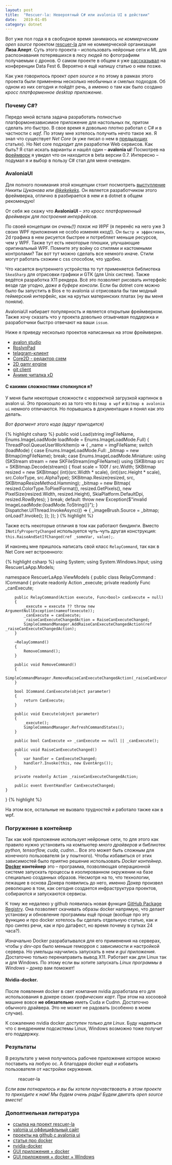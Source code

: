 ```yaml
---
layout: post
title:  "Rescuer-la: Невероятный C# или avalonia UI в действии"
date:   2019-01-05
category: dotnet
---
```

<p class="intro"><span class="dropcap">В</span>от уже пол года я в свободное время занимаюсь <i>не коммерческим open source</i> проектом <a href="https://github.com/gosha20777/rescuer-la">rescuer-la</a> для не коммерческой организации <b>Лиза Алерт</b>. Суть этого проекта – использовать нейроные сети и ML для распознавания потерявшихся в лесу людей по фотографиям получаемым с дронов. О самом проекте в общем я уже <a href="https://vk.com/away.php?to=https%3A%2F%2Fyoutu.be%2FRQrjbAUoPNk%3Ft%3D6270&post=84719544_1061&cc_key=">рассказывал</a> на конференции Data Fest 6. Вероятно я ещё напишу статью о нем позже.</p>

Как уже говорилось проект *open source* и по этому в рамках этого проекта были применены несколько необычных и смелых подходов. Об одном из них сегодня и пойдёт речь, а именно о там как было создано *кросс платформенное desktop приложение*.

### Почему C#?

Передо мной встала задача разработать полностью платформонезависимое приложение для настольных пк, притом сделать это быстро. В свое время я довольно плотно работал с C# и в частности с *wpf*. По этому мне хотелось получить нечто такое же. Я знал что существует *Net Core* (я уже писал о нем в [предыдущих](https://gosha20777.github.io/event/2018/10/22/dotnet-core21/) статьях). Но Net core подходит для разработки Web сервисов. Как быть? Я стал искать варианты и нашёл один – **avalonia ui**! Посмотрев на [фреймворк](http://avaloniaui.net/) я увидел что он находится в beta версии 0.7. Интересно – подумал я и выбор в пользу C# стал для меня очевиден.

### AvaloniaUI

Для полного понимания этой концепции стоит посмотреть [выступление](https://youtu.be/8qzqweimcFs) *Никиты Цуканова или [@kekekeks](https://github.com/kekekeks)*. Он является разработчиком этого фреймверка, отлично в разбирается в нем и в dotnet в общем рекомендую!

От себя же скажу что **AvaloniaUI** – *это кросс платформенный фреймверк для построения интерфейсов.*

По своей концепции он *очень(!) похож на WPF* (я перенёс на него уже 3 своих WPF приложения не особо изменяя ккод!). Он `быстр и эффективен`, 2d графика в нем рисуется быстрее и потребляет меньше ресурсов, чем у WPF. Также тут есть некоторые плюшки, улучшающие оригинальный WPF. Помните эту войну со стилями и кастомными контролами? Так вот тут можно сделать все немного иначе. Стили могут работать схожим с css способом, что удобно.

Что касается внутреннего устройства то тут применяется библиотека `SkeaSharp` для отрисовки графики и GTK (для Unix систем). Также ведётся разработка X11 рендера. Всё это позволяет рисовать интерфейс везде где угодно, *даже в буфере консоли*. Если бы dotnet core можно было бы запустить в Bios е то avalonia ui отрисовала бы там модный геймерский интерфейс, как на крутых материнских платах (ну вы меня поняли).

AvaloniaUI набирает популярность и является открытым фреймверком. Также хочу сказать что у проекта довольно отзывчивая поддержка и разработчики быстро отвечают на ваши `issue`.

Ниже я приведу несколько проектов написанных на этом фреймверке.

 - [avalon studio](https://github.com/VitalElement/AvalonStudio)
 - [RoslynPad](https://github.com/aelij/RoslynPad)
 - [telagram-клиент](https://github.com/egramtel/egram.tel)
 - [Core2D - редактор схем](https://github.com/wieslawsoltes/Core2D)
 - [2D gamr engine](https://github.com/Kermalis/PokemonBattleEngine)
 - [git client](https://github.com/worldbeater/Camelotia)
 - [Аниме читалка xD](https://github.com/MonkAlex/MangaReader)

#### С какими сложностями столкнулся я?

У меня были некоторые сложности с корректной загрузкой картинок в avalon ui. Это произошло из за того что `Bitmap в wpf` и `Bitmap в avalonia ui` немного отличаются. Но порывшись в документации я понял как это делать.

*Вот фрагмент этого кода (вдруг пригодится)*

{% highlight csharp %}
public void Load(string imgFileName, Enums.ImageLoadMode loadMode = Enums.ImageLoadMode.Full)
{
    ThreadPool.QueueUserWorkItem(o =>
    {
        _name = imgFileName;
        switch (loadMode)
        {
            case Enums.ImageLoadMode.Full:
                _bitmap = new Bitmap(imgFileName);
                break;
            case Enums.ImageLoadMode.Miniature:
                using (SKStream stream = new SKFileStream(imgFileName))
                using (SKBitmap src = SKBitmap.Decode(stream))
                {
                    float scale = 100f / src.Width;
                    SKBitmap resized = new SKBitmap(
                            (int)(src.Width * scale),
                            (int)(src.Height * scale), 
                            src.ColorType, 
                            src.AlphaType);
                    SKBitmap.Resize(resized, src, SKBitmapResizeMethod.Hamming);
                    _bitmap = new Bitmap(
                            resized.ColorType.ToPixelFormat(),
                            resized.GetPixels(),
                            new PixelSize(resized.Width, resized.Height), 
                            SkiaPlatform.DefaultDpi, 
                            resized.RowBytes);
                }
                break;
            default:
                throw new Exception($"invalid ImageLoadMode:{loadMode.ToString()}");
        }
        Dispatcher.UIThread.InvokeAsync(() =>
        {
            _imageBrush.Source = _bitmap;
            onLoad?.Invoke();
        });
    });
}
{% highlight %}

Также есть некоторые отличия в том как работают биндинги. Вместо `INotifyPropertyChanged` используется чуть-чуть другая конструкция: `this.RaiseAndSetIfChanged(ref _someVar, value);`.

И наконец мне пришлось написать свой класс `RelayCommand`, так как в Net Core нет встроенного:

{% highlight csharp %}
using System;
using System.Windows.Input;
using RescuerLaApp.Models;

namespace RescuerLaApp.ViewModels
{
    public class RelayCommand : ICommand
    {
        private readonly Action _execute;
        private readonly Func<bool> _canExecute;

        public RelayCommand(Action execute, Func<bool> canExecute = null)
        {
            _execute = execute ?? throw new ArgumentNullException(nameof(execute));
            _canExecute = canExecute;
            _raiseCanExecuteChangedAction = RaiseCanExecuteChanged;
            SimpleCommandManager.AddRaiseCanExecuteChangedAction(ref _raiseCanExecuteChangedAction);
        }

        ~RelayCommand()
        {
            RemoveCommand();
        }

        public void RemoveCommand()
        {
            SimpleCommandManager.RemoveRaiseCanExecuteChangedAction(_raiseCanExecuteChangedAction);
        }

        bool ICommand.CanExecute(object parameter)
        {
            return CanExecute;
        }

        public void Execute(object parameter)
        {
            _execute();
            SimpleCommandManager.RefreshCommandStates();
        }

        public bool CanExecute => _canExecute == null || _canExecute();

        public void RaiseCanExecuteChanged()
        {
            var handler = CanExecuteChanged;
            handler?.Invoke(this, new EventArgs());
        }

        private readonly Action _raiseCanExecuteChangedAction;

        public event EventHandler CanExecuteChanged;
    }
}
{% highlight %}

На этом все, остальные не вызвало трудностей и работало также как в wpf.

### Погружение в контейнер

Так как моё приложение использует нейроные сети, то для этого как правило нужно установить на компьютер *много драйверов* и библиотек *python, tensorflow, cuda, cudnn*… Все это может быть сложным для конечного пользователя (и у поытного). Чтобы избавиться от этих зависимостей было приятно решение использовать *Docker контейнер*.
**[Docker](https://www.docker.com/) контейнер** это – программа, позволяющая операционной системе запускать процессы в изолированном окружении на базе специально созданных образов. Несмотря на то, что технологии, лежащие в основа Докера появились до него, именно Докер произвел революцию в том, как сегодня создается инфраструктура проектов, собираются и запускаются сервисы.

К тому же недалеко у github появилась новая функция [GitHub Package Registry](https://github.com/features/package-registry). Она позволяет скачивать образы docker напрямую, что делает установку и обновление программы ещё проще (вообще про эту функцию и про docker хотелось бы сделать отдельную статью, как и про синтез речи, как и про датафест, но время почему в сутках 24 часа?).

Изначально Docker разрабатывался для его применения на серверах, чтобы у *dev-ops* было меньше геморроя с зависимости и настройкой сервера. Но умельцы научились запускать в нем и *gui приложения*. Достаточно только перенаправить вывод X11. Работает как для Linux так и для Windows. По этому если вы хотите запускать *Linux программы в Windows* – докер вам поможет!

#### Nvidia-docker.

После появления docker в свет компания nvidia доработала его для использования в докере своих *графических карт*. При этом на хосоовой машине вовсе **не обязательно** иметь Cuda и Cudnn. Достаточно обычного драйвера. Это не может не радовать (особенно в моем случае).

К сожалению nvidia docker *доступен только для Linux*. Буду надеяться что с внедрением подсистемы Linux, Windows возможно тоже получит его поддержку.

### Результаты

В результате у меня получилось рабочее приложение которое можно поставить на любую ос. А благодаря docker ещё и избавить пользователя от настройки окружения.

<figure>
	<img src="{{ '/assets/img/posts/2019_05_24_00.png' | prepend: site.baseurl }}" alt=""> 
	<figcaption>reacuer-la</figcaption>
</figure>

*Если вам потнарилось и вы бы хотели поучавствовать в этом проекте то приходите к нам! Мы будем очень рады! Будем двигать open source вместе!*

### Дополтиельная литература

 - [ссылка на проект rescuer-la](https://github.com/gosha20777/rescuer-la)
 - [valonia ui оффицифльный сайт](http://avaloniaui.net/)
 - [проекты на github с avalonia ui](https://github.com/topics/avalonia)
 - [статья про docker](https://guides.hexlet.io/docker/)
 - [nvidia-docker](https://medium.com/@sh.tsang/docker-tutorial-5-nvidia-docker-2-0-installation-in-ubuntu-18-04-cb80f17cac65)
 - [GUI приложения + docker](https://habr.com/ru/post/240509/)
 - [GUI приложения + docker + Windows](https://dev.to/darksmile92/run-gui-app-in-linux-docker-container-on-windows-host-4kde)
